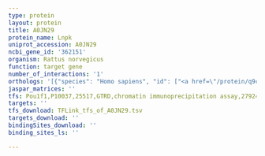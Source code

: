 ```yaml
---
type: protein
layout: protein
title: A0JN29
protein_name: Lnpk
uniprot_accession: A0JN29
ncbi_gene_id: '362151'
organism: Rattus norvegicus
function: target gene
number_of_interactions: '1'
orthologs: '[{"species": "Homo sapiens", "id": ["<a href=\"/protein/q9c0e8\">Q9C0E8</a>"]}, {"species": "Danio rerio", "id": ["F1QDW0"]}, {"species": "Mus musculus", "id": ["<a href=\"/protein/q7tq95\">Q7TQ95</a>"]}, {"species": "Caenorhabditis elegans", "id": ["<a href=\"/protein/q17667\">Q17667</a>"]}, {"species": "Drosophila melanogaster", "id": ["<a href=\"/protein/q7k2n0\">Q7K2N0</a>"]}]'
jaspar_matrices: ''
tfs: Pou1f1,P10037,25517,GTRD,chromatin immunoprecipitation assay,27924024%5Buid%5D,No
targets: ''
tfs_download: TFLink_tfs_of_A0JN29.tsv
targets_download: ''
bindingSites_download: ''
binding_sites_ls: ''

---
```

